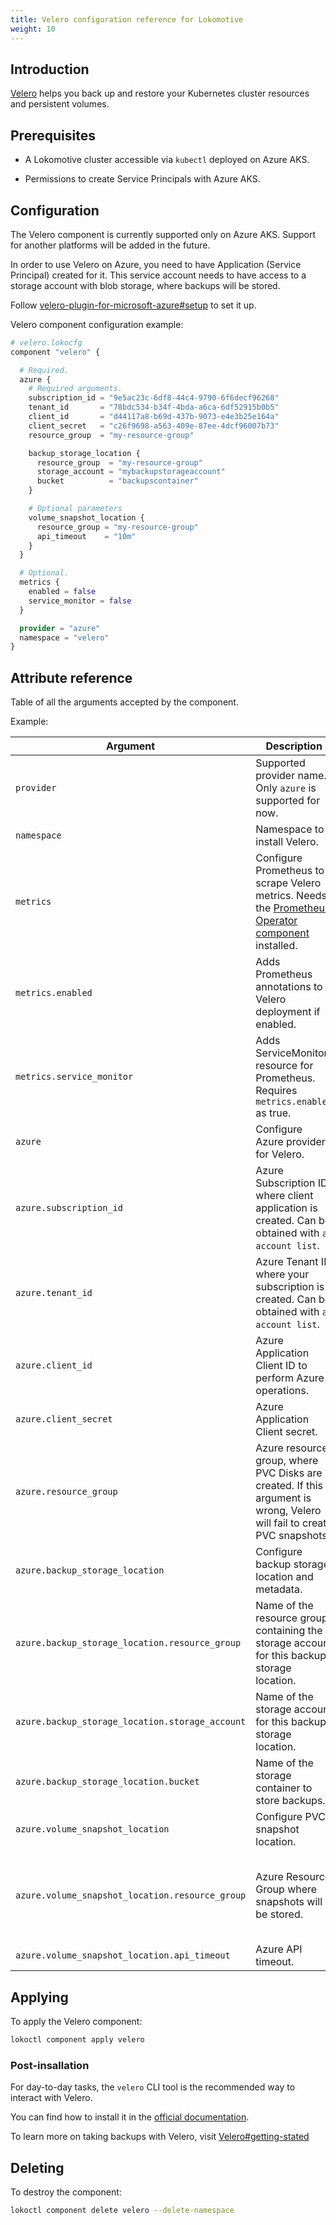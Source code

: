 ```yaml
---
title: Velero configuration reference for Lokomotive
weight: 10
---
```


## Introduction

[Velero](https://github.com/vmware-tanzu/velero) helps you back up and restore your Kubernetes
cluster resources and persistent volumes.

## Prerequisites

* A Lokomotive cluster accessible via `kubectl` deployed on Azure AKS.

* Permissions to create Service Principals with Azure AKS.

## Configuration

The Velero component is currently supported only on Azure AKS. Support for another platforms will be added in the future.

In order to use Velero on Azure, you need to have Application (Service Principal) created
for it. This service account needs to have access to a storage account with blob storage,
where backups will be stored.

Follow [velero-plugin-for-microsoft-azure#setup](https://github.com/vmware-tanzu/velero-plugin-for-microsoft-azure#setup) to set it up.

Velero component configuration example:

```tf
# velero.lokocfg
component "velero" {

  # Required.
  azure {
    # Required arguments.
    subscription_id = "9e5ac23c-6df8-44c4-9790-6f6decf96268"
    tenant_id       = "78bdc534-b34f-4bda-a6ca-6df52915b0b5"
    client_id       = "d44117a8-b69d-437b-9073-e4e3b25e164a"
    client_secret   = "c26f9698-a563-409e-87ee-4dcf96007b73"
    resource_group  = "my-resource-group"

    backup_storage_location {
      resource_group  = "my-resource-group"
      storage_account = "mybackupstorageaccount"
      bucket          = "backupscontainer"
    }

    # Optional parameters
    volume_snapshot_location {
      resource_group = "my-resource-group"
      api_timeout    = "10m"
    }
  }

  # Optional.
  metrics {
    enabled = false
    service_monitor = false
  }

  provider = "azure"
  namespace = "velero"
}
```

## Attribute reference

Table of all the arguments accepted by the component.

Example:

| Argument                                        | Description                                                                                                                 |                      Default                      |  Type  | Required |
|-------------------------------------------------|-----------------------------------------------------------------------------------------------------------------------------|:-------------------------------------------------:|:------:|:--------:|
| `provider`                                      | Supported provider name. Only `azure` is supported for now.                                                                 |                      "azure"                      | string |  false   |
| `namespace`                                     | Namespace to install Velero.                                                                                                |                     "velero"                      | string |  false   |
| `metrics`                                       | Configure Prometheus to scrape Velero metrics. Needs the [Prometheus Operator component](prometheus-operator.md) installed. |                         -                         | object |  false   |
| `metrics.enabled`                               | Adds Prometheus annotations to Velero deployment if enabled.                                                                |                       false                       |  bool  |  false   |
| `metrics.service_monitor`                       | Adds ServiceMonitor resource for Prometheus. Requires `metrics.enabled` as true.                                            |                       false                       |  bool  |  false   |
| `azure`                                         | Configure Azure provider for Velero.                                                                                        |                         -                         | object |   true   |
| `azure.subscription_id`                         | Azure Subscription ID where client application is created. Can be obtained with `az account list`.                          |                         -                         | string |   true   |
| `azure.tenant_id`                               | Azure Tenant ID where your subscription is created. Can be obtained with `az account list`.                                 |                         -                         | string |   true   |
| `azure.client_id`                               | Azure Application Client ID to perform Azure operations.                                                                    |                         -                         | string |   true   |
| `azure.client_secret`                           | Azure Application Client secret.                                                                                            |                         -                         | string |   true   |
| `azure.resource_group`                          | Azure resource group, where PVC Disks are created. If this argument is wrong, Velero will fail to create PVC snapshots.     |                         -                         | string |   true   |
| `azure.backup_storage_location`                 | Configure backup storage location and metadata.                                                                             |                         -                         | object |   true   |
| `azure.backup_storage_location.resource_group`  | Name of the resource group containing the storage account for this backup storage location.                                 |                         -                         | string |   true   |
| `azure.backup_storage_location.storage_account` | Name of the storage account for this backup storage location.                                                               |                         -                         | string |   true   |
| `azure.backup_storage_location.bucket`          | Name of the storage container to store backups.                                                                             |                         -                         | string |   true   |
| `azure.volume_snapshot_location`                | Configure PVC snapshot location.                                                                                            |                         -                         | object |  false   |
| `azure.volume_snapshot_location.resource_group` | Azure Resource Group where snapshots will be stored.                                                                        | Stored in the same resource group as the cluster. | string |  false   |
| `azure.volume_snapshot_location.api_timeout`    | Azure API timeout.                                                                                                          |                       "10m"                       | string |  false   |


## Applying

To apply the Velero component:

```bash
lokoctl component apply velero
```

### Post-insallation

For day-to-day tasks, the `velero` CLI tool is the recommended way to interact with Velero.

You can find how to install it in the [official documentation](https://velero.io/docs/master/basic-install/#install-the-cli).

To learn more on taking backups with Velero, visit [Velero#getting-stated](https://velero.io/docs/v1.2.0/examples/)

## Deleting

To destroy the component:

```bash
lokoctl component delete velero --delete-namespace
```
